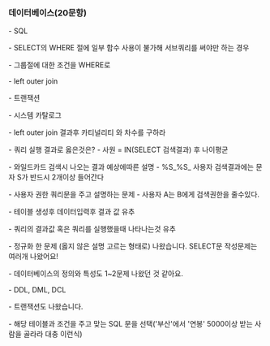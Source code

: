 ### 데이터베이스(20문항)

\- SQL

\- SELECT의 WHERE 절에 일부 함수 사용이 불가해 서브쿼리를 써야만 하는 경우

\- 그룹절에 대한 조건을 WHERE로

\- left outer join

\- 트랜잭션

\- 시스템 카탈로그

\- left outer join 결과후 카티널리티 와 차수를 구하라

\- 쿼리 실행 결과로 옳은것은? - 사원 =  IN(SELECT 검색결과) 후 나이평균

\- 와일드카드 검색시 나오는 결과 예상에따른 설명 - %S_%S_ 사용자 검색결과에는 문자 S가 반드시 2개이상 들어간다

\- 사용자 권한 쿼리문을 주고 설명하는 문제 - 사용자 A는 B에게 검색권한을 줄수있다.

\- 테이블 생성후 데이터입력후 결과 값 유추

\- 쿼리의 결과값 혹은 쿼리를 실행했을때 나타나는것 유추

\- 정규화 한 문제 (옳지 않은 설명 고르는 형태로) 나왔습니다. SELECT문 작성문제는 여러개 나왔어요!

\- 데이터베이스의 정의와 특성도 1~2문제 나왔던 것 같아요.

\- DDL, DML, DCL

\- 트랜잭션도 나왔습니다.

\- 해당 테이블과 조건을 주고 맞는 SQL 문을 선택('부산'에서 '연봉' 5000이상 받는 사람을 골라라 대충 이런식)